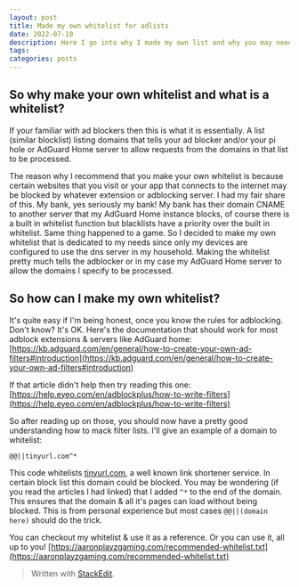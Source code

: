 ```yaml
---
layout: post
title: Made my own whitelist for adlists
date: 2022-07-10
description: Here I go into why I made my own list and why you may need to aswell.
tags: 
categories: posts
---
```


## So why make your own whitelist and what is a whitelist?

If your familiar with ad blockers then this is what it is essentially. A list (similar blocklist) listing domains that tells your ad blocker and/or your pi hole or AdGuard Home server to allow requests from the domains in that list to be processed.

The reason why I recommend that you make your own whitelist is because certain websites that you visit or your app that connects to the internet may be blocked by whatever extension or adblocking server. I had my fair share of this. My bank, yes seriously my bank! My bank has their domain CNAME to another server that my AdGuard Home instance blocks, of course there is a built in whitelist function but blacklists have a priority over the built in whitelist. Same thing happened to a game. So I decided to make my own whitelist that is dedicated to my needs since only my devices are configured to use the dns server in my household. Making the whitelist pretty much tells the adblocker or in my case my AdGuard Home server to allow the domains I specify to be processed.

## So how can I make my own whitelist?   

It's quite easy if I'm being honest, once you know the rules for adblocking. Don't know? It's OK. Here's the documentation that should work for most adblock extensions & servers like AdGuard home: [https://kb.adguard.com/en/general/how-to-create-your-own-ad-filters#introduction](https://kb.adguard.com/en/general/how-to-create-your-own-ad-filters#introduction)

If that article didn't help then try reading this one: [https://help.eyeo.com/en/adblockplus/how-to-write-filters](https://help.eyeo.com/en/adblockplus/how-to-write-filters)

So after reading up on those, you should now have a pretty good understanding how to mack filter lists. I'll give an example of a domain to whitelist:

    @@||tinyurl.com^*

This code whitelists [tinyurl.com](tinyurl.com), a well known link shortener service. In certain block list this domain could be blocked. You may be wondering (if you read the articles I had linked) that I added `^*` to the end of the domain. This ensures that the domain & all it's pages can load without being blocked. This is from personal experience but most cases `@@||(domain here)` should do the trick.

You can checkout my whitelist & use it as a reference. Or you can use it, all up to you! [https://aaronplayzgaming.com/recommended-whitelist.txt](https://aaronplayzgaming.com/recommended-whitelist.txt)

> Written with [StackEdit](https://stackedit.io/).
